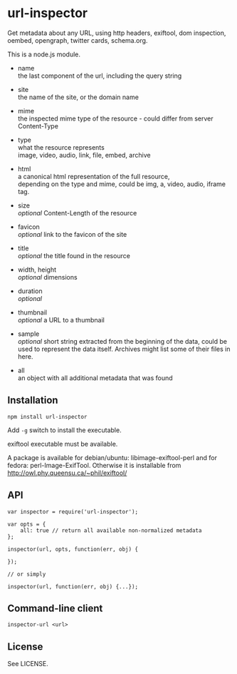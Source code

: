 url-inspector
=============

Get metadata about any URL,
using http headers, exiftool, dom inspection, oembed, opengraph, twitter cards, schema.org.

This is a node.js module.


* name  
  the last component of the url, including the query string

* site  
  the name of the site, or the domain name

* mime  
  the inspected mime type of the resource - could differ from server Content-Type

* type  
  what the resource represents  
  image, video, audio, link, file, embed, archive

* html  
  a canonical html representation of the full resource,  
  depending on the type and mime, could be img, a, video, audio, iframe tag.

* size  
  *optional* Content-Length of the resource

* favicon  
  *optional* link to the favicon of the site

* title  
  *optional* the title found in the resource

* width, height  
  *optional* dimensions

* duration  
  *optional*

* thumbnail  
  *optional* a URL to a thumbnail

* sample  
  *optional* short string extracted from the beginning of the data, could be
  used to represent the data itself. Archives might list some of their files
  in here.

* all  
  an object with all additional metadata that was found


Installation
------------

```
npm install url-inspector
```

Add `-g` switch to install the executable.

exiftool executable must be available.

A package is available for debian/ubuntu: libimage-exiftool-perl
and for fedora: perl-Image-ExifTool.
Otherwise it is installable from
http://owl.phy.queensu.ca/~phil/exiftool/


API
---

```
var inspector = require('url-inspector');

var opts = {
	all: true // return all available non-normalized metadata
};

inspector(url, opts, function(err, obj) {

});

// or simply

inspector(url, function(err, obj) {...});

```

Command-line client
-------------------

```
inspector-url <url>
```

License
-------

See LICENSE.


